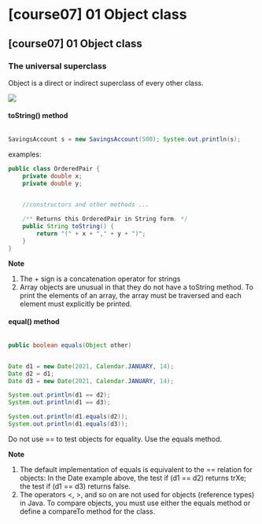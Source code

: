 # \[course07] 01 Object class

## \[course07] 01 Object class

### The universal superclass

Object is a direct or indirect superclass of every other class.

![](http://ossp.pengjunjie.com/mweb/16766935617626.jpg)

#### toString() method

```java

SavingsAccount s = new SavingsAccount(500); System.out.println(s);

```

examples:

```java
public class OrderedPair {
    private double x; 
    private double y;
    

    //constructors and other methods ...

    /** Returns this OrderedPair in String form. */ 
    public String toString() { 
        return "(" + x + "," + y + ")"; 
    }
}
```

**Note**

1. The + sign is a concatenation operator for strings
2. Array objects are unusual in that they do not have a toString method. To print the elements of an array, the array must be traversed and each element must explicitly be printed.

#### equal() method

```java

public boolean equals(Object other)
```

```java

Date d1 = new Date(2021, Calendar.JANUARY, 14);
Date d2 = d1;
Date d3 = new Date(2021, Calendar.JANUARY, 14);

System.out.println(d1 == d2);
System.out.println(d1 == d3);

System.out.println(d1.equals(d2));
System.out.println(d1.equals(d3));
```

Do not use == to test objects for equality. Use the equals method.

**Note**

1. The default implementation of equals is equivalent to the == relation for objects: In the Date example above, the test if (d1 == d2) returns trXe; the test if (d1 == d3) returns false.
2. The operators <, >, and so on are not used for objects (reference types) in Java. To compare objects, you must use either the equals method or define a compareTo method for the class.
